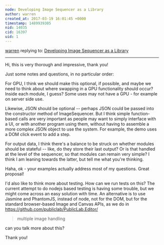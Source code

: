 ```yaml
---
node: Developing Image Sequencer as a Library
author: warren
created_at: 2017-03-19 16:01:45 +0000
timestamp: 1489939305
nid: 14035
cid: 16397
uid: 1
---
```




[warren](../profile/warren) replying to: [Developing Image Sequencer as a Library](../notes/ccpandhare/03-18-2017/developing-image-sequencer-as-a-library)

----
Hi, this is very thorough and impressive, thank you!

Just some notes and questions, in no particular order:

For GPU, I think we should make this optional, if possible, and maybe we need to think about where swapping in a GPU functionality should occur? Inside each module, I guess? Some uses may not have a GPU - for example on server side use. 

Likewise, JSON should be optional -- perhaps JSON could be passed into the constructor method of ImageSequencer. But I think simple function-based calls are very important as people may want to simply interface with a UI, or with another program using them, without having to assemble a more complex JSON object to use the system. For example, the demo uses a DOM click event to add a step. 

For output data, I think there's a balance to be struck on whether modules should be stateful -- like, do they store their last output? Or is that handled at the level of the sequencer, so that modules can remain very simple? I think I am leaning towards the latter, but tell me what you're thinking.

Haha, ok - your examples actually address most of my questions. Great proposal! 

I'd also like to think more about testing. How can we run tests on this? The current attempt to do nodejs based testing is having some trouble, but we might come across an easy solution with time. An alternative is to use Jasmine and PhantomJS, instead of node, not for the DOM, but for the standard browser-based Image and Canvas APIs, as we do in https://github.com/publiclab/PublicLab.Editor/

> multiple image handling

can you talk more about this?

Thank you!